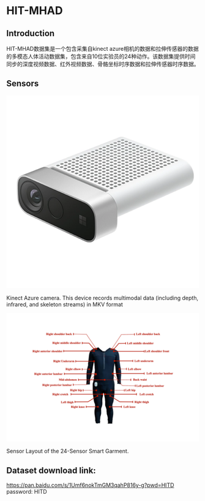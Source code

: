 # HIT-MHAD
## Introduction
HIT-MHAD数据集是一个包含采集自kinect azure相机的数据和拉伸传感器的数据的多模态人体活动数据集，包含来自10位实验员的24种动作。该数据集提供时间同步的深度视频数据、红外视频数据、骨骼坐标时序数据和拉伸传感器时序数据。
## Sensors
![image](https://github.com/ZhouPJ411/HIT-MHAD/blob/main/img/kinect.png)  

Kinect Azure camera. This device records multimodal data (including depth, infrared, and skeleton streams) in MKV format  

![image](https://github.com/ZhouPJ411/HIT-MHAD/blob/main/img/suit.png)  

Sensor Layout of the 24-Sensor Smart Garment.
## Dataset download link:
https://pan.baidu.com/s/1Umf6nokTmGM3qahP816y-g?pwd=HITD password: HITD 
